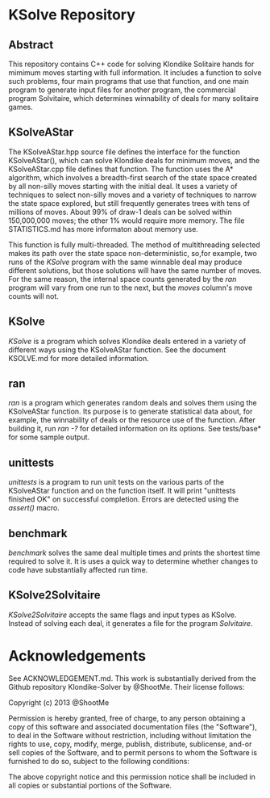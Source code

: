# KSolve Repository
## Abstract
This repository contains C++ code for solving Klondike Solitaire hands
for mimimum moves starting with full information. It includes a function to 
solve such problems, four main programs that use that function, and
one main program to generate input files for another program, the 
commercial program Solvitaire, which determines winnability of deals
for many solitaire games.
## KSolveAStar
The KSolveAStar.hpp source file defines the interface for the function
KSolveAStar(), which can solve Klondike deals for minimum moves, and the
KSolveAStar.cpp file defines that function.  The function
uses the A* algorithm, which involves a breadth-first search of the 
state space created by all non-silly moves starting with the initial deal.
It uses a variety of techniques to select non-silly moves and a variety
of techniques to narrow the state space explored, but still frequently generates
trees with tens of millions of moves.  About 99% of draw-1 deals can be solved
within 150,000,000 moves; the other 1% would require more memory.
The file STATISTICS.md has more informaton about memory use.

This function is fully multi-threaded. The method of multithreading selected
makes its path over the state space non-deterministic, so,for example, two
runs of the *KSolve* program with the same winnable deal may produce different
solutions, but those solutions will have the same number of moves. 
For the same reason,
the internal space counts generated by the *ran* program will vary from
one run to the next, but the *moves* column's move counts will not.
## KSolve
*KSolve* is a program which solves Klondike deals entered in a variety of 
different ways using the KSolveAStar function.  See the document KSOLVE.md 
for more detailed information.
## ran
*ran* is a program which generates random deals and solves them using 
the KSolveAStar function. Its purpose is to generate statistical data
about, for example, the winnability of deals or the resource use of 
the function. After building it, run *ran -?* for detailed information on
its options.  See tests/base* for some sample output.
## unittests
*unittests* is a program to run unit tests on the various parts of the 
KSolveAStar function and on the function itself.  It will print "unittests finished OK"
on successful completion.  Errors are detected using the *assert()* macro.
## benchmark
*benchmark* solves the same deal multiple times and prints the shortest time
required to solve it.  It is uses a quick way to determine whether changes
to code have substantially affected run time.
## KSolve2Solvitaire
*KSolve2Solvitaire* accepts the same flags and input types as KSolve. Instead
of solving each deal, it generates a file for the program *Solvitaire*.

# Acknowledgements
See ACKNOWLEDGEMENT.md.  This work is substantially derived from the Github repository Klondike-Solver
by @ShootMe. Their license follows:

Copyright (c) 2013 @ShootMe

Permission is hereby granted, free of charge, to any person obtaining a copy of
this software and associated documentation files (the "Software"), to deal in
the Software without restriction, including without limitation the rights to
use, copy, modify, merge, publish, distribute, sublicense, and-or sell copies of
the Software, and to permit persons to whom the Software is furnished to do so,
subject to the following conditions:

The above copyright notice and this permission notice shall be included in all
copies or substantial portions of the Software.
